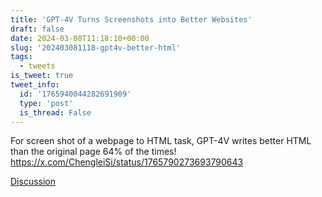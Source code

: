 ```yaml
---
title: 'GPT-4V Turns Screenshots into Better Websites'
draft: false
date: 2024-03-08T11:18:10+00:00
slug: '202403081118-gpt4v-better-html'
tags:
  - tweets
is_tweet: true
tweet_info:
  id: '1765940044282691909'
  type: 'post'
  is_thread: False
---
```




For screen shot of a webpage to HTML task, GPT-4V writes better HTML than the original page 64% of the times! <https://x.com/ChengleiSi/status/1765790273693790643>

[Discussion](https://x.com/sytelus/status/1765940044282691909)
